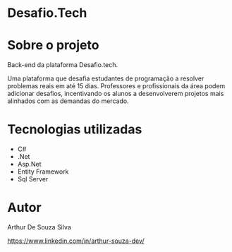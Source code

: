 # Desafio.Tech

# Sobre o projeto

Back-end da plataforma Desafio.tech.

Uma plataforma que desafia estudantes de programação a resolver problemas reais em até 15 dias. Professores e profissionais da área podem adicionar desafios, incentivando os alunos a desenvolverem projetos mais alinhados com as demandas do mercado.

# Tecnologias utilizadas

- C#
- .Net
- Asp.Net
- Entity Framework
- Sql Server

# Autor

Arthur De Souza Silva

<https://www.linkedin.com/in/arthur-souza-dev/>
